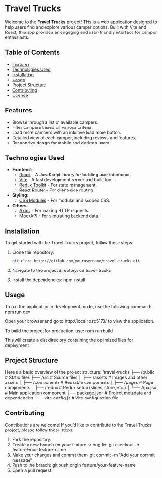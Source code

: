 # Travel Trucks

Welcome to the **Travel Trucks** project! This is a web application designed to help users find and explore various camper options. Built with Vite and React, this app provides an engaging and user-friendly interface for camper enthusiasts.

## Table of Contents

- [Features](#features)
- [Technologies Used](#technologies-used)
- [Installation](#installation)
- [Usage](#usage)
- [Project Structure](#project-structure)
- [Contributing](#contributing)
- [License](#license)

## Features

- Browse through a list of available campers.
- Filter campers based on various criteria.
- Load more campers with an intuitive load more button.
- Detailed view of each camper, including reviews and features.
- Responsive design for mobile and desktop users.

## Technologies Used

- **Frontend**:
  - [React](https://reactjs.org/) - A JavaScript library for building user interfaces.
  - [Vite](https://vitejs.dev/) - A fast development server and build tool.
  - [Redux Toolkit](https://redux-toolkit.js.org/) - For state management.
  - [React Router](https://reactrouter.com/) - For client-side routing.
- **Styling**:
  - [CSS Modules](https://github.com/css-modules/css-modules) - For modular and scoped CSS.
- **Others**:
  - [Axios](https://axios-http.com/) - For making HTTP requests.
  - [MockAPI](https://mockapi.io/) - For simulating backend data.

## Installation

To get started with the Travel Trucks project, follow these steps:

1. Clone the repository:
   ```bash
   git clone https://github.com/yourusername/travel-trucks.git
   ```
2. Navigate to the project directory:
   cd travel-trucks

3. Install the dependencies:
   npm install

## Usage

To run the application in development mode, use the following command:
npm run dev

Open your browser and go to http://localhost:5173/ to view the application.

To build the project for production, use:
npm run build

This will create a dist directory containing the optimized files for deployment.

## Project Structure

Here's a basic overview of the project structure:
/travel-trucks
├── /public # Static files
├── /src # Source files
│ ├── /assets # Images and other assets
│ ├── /components # Reusable components
│ ├── /pages # Page components
│ ├── /redux # Redux setup (slices, store, etc.)
│ └── App.jsx # Main application component
├── package.json # Project metadata and dependencies
└── vite.config.js # Vite configuration file

## Contributing

Contributions are welcome! If you'd like to contribute to the Travel Trucks project, please follow these steps:

1. Fork the repository.
2. Create a new branch for your feature or bug fix:
   git checkout -b feature/your-feature-name
3. Make your changes and commit them:
   git commit -m "Add your commit message"
4. Push to the branch:
   git push origin feature/your-feature-name
5. Open a pull request.
